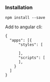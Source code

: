 ### Installation

```
npm install --save
```

Add to angular cli:

```
{
  "apps": [{
      "styles": [

      ],
      "scripts": [
      ],
    }
  ]
}
```
